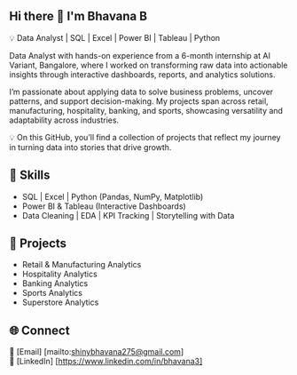## Hi there 👋 I'm Bhavana B  

💡 Data Analyst | SQL | Excel | Power BI | Tableau | Python

Data Analyst with hands-on experience from a 6-month internship at AI Variant, Bangalore, where I worked on transforming raw data into actionable insights through interactive dashboards, reports, and analytics solutions.

I’m passionate about applying data to solve business problems, uncover patterns, and support decision-making. My projects span across retail, manufacturing, hospitality, banking, and sports, showcasing versatility and adaptability across industries.

💡 On this GitHub, you’ll find a collection of projects that reflect my journey in turning data into stories that drive growth.



## 🔹 Skills  
- SQL | Excel | Python (Pandas, NumPy, Matplotlib)  
- Power BI & Tableau (Interactive Dashboards)  
- Data Cleaning | EDA | KPI Tracking | Storytelling with Data  

## 📂 Projects  
- Retail & Manufacturing Analytics 
- Hospitality Analytics  
- Banking Analytics   
- Sports Analytics
- Superstore Analytics

## 🌐 Connect  
📧 [Email] [mailto:shinybhavana275@gmail.com]  
🔗 [LinkedIn] [https://www.linkedin.com/in/bhavana3] 

